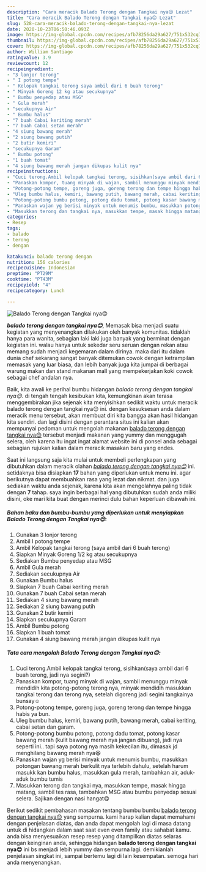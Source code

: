 ```yaml
---
description: "Cara meracik Balado Terong dengan Tangkai nya😊 Lezat"
title: "Cara meracik Balado Terong dengan Tangkai nya😊 Lezat"
slug: 528-cara-meracik-balado-terong-dengan-tangkai-nya-lezat
date: 2020-10-23T06:50:46.093Z
image: https://img-global.cpcdn.com/recipes/afb78256da29a627/751x532cq70/balado-terong-dengan-tangkai-nya😊-foto-resep-utama.jpg
thumbnail: https://img-global.cpcdn.com/recipes/afb78256da29a627/751x532cq70/balado-terong-dengan-tangkai-nya😊-foto-resep-utama.jpg
cover: https://img-global.cpcdn.com/recipes/afb78256da29a627/751x532cq70/balado-terong-dengan-tangkai-nya😊-foto-resep-utama.jpg
author: William Santiago
ratingvalue: 3.9
reviewcount: 12
recipeingredient:
- "3 lonjor terong"
- " I potong tempe"
- " Kelopak tangkai terong saya ambil dari 6 buah terong"
- " Minyak Goreng 12 kg atau secukupnya"
- " Bumbu penyedap atau MSG"
- " Gula merah"
- "secukupnya Air"
- " Bumbu halus"
- "7 buah Cabai keriting merah"
- "7 buah Cabai setan merah"
- "4 siung bawang merah"
- "2 siung bawang putih"
- "2 butir kemiri"
- "secukupnya Garam"
- " Bumbu potong"
- "1 buah tomat"
- "4 siung bawang merah jangan dikupas kulit nya"
recipeinstructions:
- "Cuci terong.Ambil kelopak tangkai terong, sisihkan(saya ambil dari 6 buah terong, jadi nya segini?)"
- "Panaskan kompor, tuang minyak di wajan, sambil menunggu minyak mendidih kita potong-potong terong nya, minyak mendidih masukkan tangkai terong dan terong nya, setelah digoreng jadi segini tangkainya bunsay☺"
- "Potong-potong tempe, goreng juga, goreng terong dan tempe hingga habis ya bun."
- "Uleg bumbu halus, kemiri, bawang putih, bawang merah, cabai keriting, cabai setan dan garam."
- "Potong-potong bumbu potong, potong dadu tomat, potong kasar bawang merah (kulit bawang merah nya jangan dibuang), jadi nya seperti ini.. tapi saya potong nya masih kekecilan itu, dimasak jd menghilang bawang merah nya😆"
- "Panaskan wajan yg berisi minyak untuk menumis bumbu, masukkan potongan bawang merah berkulit nya terlebih dahulu, setelah harum masukk kan bumbu halus, masukkan gula merah, tambahkan air, aduk-aduk bumbu tumis"
- "Masukkan terong dan tangkai nya, masukkan tempe, masak hingga matang, sambil tes rasa, tambahkan MSG atau bumbu penyedap sesuai selera. Sajikan dengan nasi hangat😋"
categories:
- Resep
tags:
- balado
- terong
- dengan

katakunci: balado terong dengan 
nutrition: 156 calories
recipecuisine: Indonesian
preptime: "PT29M"
cooktime: "PT43M"
recipeyield: "4"
recipecategory: Lunch

---
```



![Balado Terong dengan Tangkai nya😊](https://img-global.cpcdn.com/recipes/afb78256da29a627/751x532cq70/balado-terong-dengan-tangkai-nya😊-foto-resep-utama.jpg)

<b><i>balado terong dengan tangkai nya😊</i></b>, Memasak bisa menjadi suatu kegiatan yang menyenangkan dilakukan oleh banyak komunitas. tidaklah hanya para wanita, sebagian laki laki juga banyak yang berminat dengan kegiatan ini. walau hanya untuk sekedar seru seruan dengan rekan atau memang sudah menjadi kegemaran dalam dirinya. maka dari itu dalam dunia chef sekarang sangat banyak ditemukan cowok dengan ketrampilan memasak yang luar biasa, dan lebih banyak juga kita jumpai di berbagai warung makan dan stand makanan mall yang mempekerjakan koki cowok sebagai chef andalan nya.



Baik, kita awali ke perihal bumbu hidangan <i>balado terong dengan tangkai nya😊</i>. di tengah tengah kesibukan kita, kemungkinan akan terasa menggembirakan jika sejenak kita menyisihkan sedikit waktu untuk meracik balado terong dengan tangkai nya😊 ini. dengan kesuksesan anda dalam meracik menu tersebut, akan membuat diri kita bangga akan hasil hidangan kita sendiri. dan lagi disini dengan perantara situs ini kalian akan mempunyai pedoman untuk mengolah makanan <u>balado terong dengan tangkai nya😊</u> tersebut menjadi makanan yang yummy dan menggugah selera, oleh karena itu ingat ingat alamat website ini di ponsel anda sebagai sebagian rujukan kalian dalam meracik masakan baru yang endes.


Saat ini langsung saja kita mulai untuk membeli perlengkapan yang dibutuhkan dalam meracik olahan <u><i>balado terong dengan tangkai nya😊</i></u> ini. setidaknya bisa disiapkan <b>17</b> bahan yang diperlukan untuk menu ini. agar berikutnya dapat membuahkan rasa yang lezat dan nikmat. dan juga sediakan waktu anda sejenak, karena kita akan mengolahnya paling tidak dengan <b>7</b> tahap. saya ingin berbagai hal yang dibutuhkan sudah anda miliki disini, oke mari kita buat dengan merinci dulu bahan keperluan dibawah ini.

<!--inarticleads1-->

##### Bahan baku dan bumbu-bumbu yang diperlukan untuk menyiapkan Balado Terong dengan Tangkai nya😊:

1. Gunakan 3 lonjor terong
1. Ambil  I potong tempe
1. Ambil  Kelopak tangkai terong (saya ambil dari 6 buah terong)
1. Siapkan  Minyak Goreng 1/2 kg atau secukupnya
1. Sediakan  Bumbu penyedap atau MSG
1. Ambil  Gula merah
1. Sediakan secukupnya Air
1. Gunakan  Bumbu halus
1. Siapkan 7 buah Cabai keriting merah
1. Gunakan 7 buah Cabai setan merah
1. Sediakan 4 siung bawang merah
1. Sediakan 2 siung bawang putih
1. Gunakan 2 butir kemiri
1. Siapkan secukupnya Garam
1. Ambil  Bumbu potong
1. Siapkan 1 buah tomat
1. Gunakan 4 siung bawang merah jangan dikupas kulit nya




<!--inarticleads2-->

##### Tata cara mengolah Balado Terong dengan Tangkai nya😊:

1. Cuci terong.Ambil kelopak tangkai terong, sisihkan(saya ambil dari 6 buah terong, jadi nya segini?)
1. Panaskan kompor, tuang minyak di wajan, sambil menunggu minyak mendidih kita potong-potong terong nya, minyak mendidih masukkan tangkai terong dan terong nya, setelah digoreng jadi segini tangkainya bunsay☺
1. Potong-potong tempe, goreng juga, goreng terong dan tempe hingga habis ya bun.
1. Uleg bumbu halus, kemiri, bawang putih, bawang merah, cabai keriting, cabai setan dan garam.
1. Potong-potong bumbu potong, potong dadu tomat, potong kasar bawang merah (kulit bawang merah nya jangan dibuang), jadi nya seperti ini.. tapi saya potong nya masih kekecilan itu, dimasak jd menghilang bawang merah nya😆
1. Panaskan wajan yg berisi minyak untuk menumis bumbu, masukkan potongan bawang merah berkulit nya terlebih dahulu, setelah harum masukk kan bumbu halus, masukkan gula merah, tambahkan air, aduk-aduk bumbu tumis
1. Masukkan terong dan tangkai nya, masukkan tempe, masak hingga matang, sambil tes rasa, tambahkan MSG atau bumbu penyedap sesuai selera. Sajikan dengan nasi hangat😋




Berikut sedikit pembahasan masakan tentang bumbu bumbu <u>balado terong dengan tangkai nya😊</u> yang sempurna. kami harap kalian dapat memahami dengan penjelasan diatas, dan anda dapat mengolah lagi di masa datang untuk di hidangkan dalam saat saat even even family atau sahabat kamu. anda bisa menyesuaikan resep resep yang ditampilkan diatas selaras dengan keinginan anda, sehingga hidangan <b>balado terong dengan tangkai nya😊</b> ini bs menjadi lebih yummy dan sempurna lagi. demikianlah penjelasan singkat ini, sampai bertemu lagi di lain kesempatan. semoga hari anda menyenangkan.

